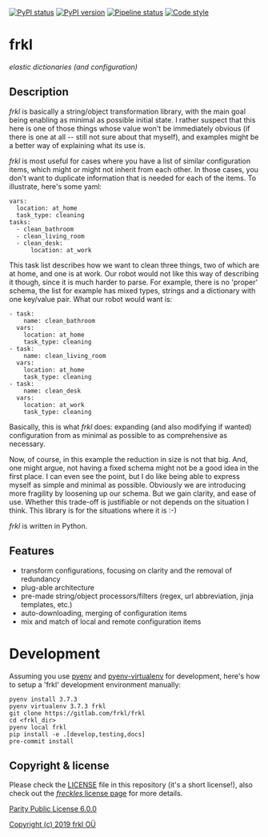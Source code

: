 [![PyPI status](https://img.shields.io/pypi/status/frkl.svg)](https://pypi.python.org/pypi/frkl/)
[![PyPI version](https://img.shields.io/pypi/v/frkl.svg)](https://pypi.python.org/pypi/frkl/)
[![Pipeline status](https://gitlab.com/frkl/frkl/badges/develop/pipeline.svg)](https://gitlab.com/frkl/frkl/pipelines)
[![Code style](https://img.shields.io/badge/code%20style-black-000000.svg)](https://github.com/ambv/black)

# frkl

*elastic dictionaries (and configuration)*


## Description

*frkl* is basically a string/object transformation library, with the main goal being enabling as minimal as possible initial state. I rather suspect that this here is one of those things whose value won't be immediately obvious (if there is one at all -- still not sure about that myself), and examples might be a better way of explaining what its use is.

*frkl* is most useful for cases where you have a list of similar configuration items, which might or might not inherit from each other. In those cases, you don't want to duplicate information that is needed for each of the items. To illustrate, here's some yaml:

    vars:
      location: at_home
      task_type: cleaning
    tasks:
      - clean_bathroom
      - clean_living_room
      - clean_desk:
          location: at_work

This task list describes how we want to clean three things, two of which are at home, and one is at work. Our robot would not like this way of describing it though, since it is much harder to parse. For example, there is no 'proper' schema, the list for example has mixed types, strings and a dictionary with one key/value pair. What our robot would want is:

    - task:
        name: clean_bathroom
      vars:
        location: at_home
        task_type: cleaning
    - task:
        name: clean_living_room
      vars:
        location: at_home
        task_type: cleaning
    - task:
        name: clean_desk
      vars:
        location: at_work
        task_type: cleaning

Basically, this is what *frkl* does: expanding (and also modifying if wanted) configuration from as minimal as possible to as comprehensive as necessary.

Now, of course, in this example the reduction in size is not that big. And, one might argue, not having a fixed schema might not be a good idea in the first place. I can even see the point, but I do like being able to express myself as simple and minimal as possible. Obviously we are introducing more fragility by loosening up our schema. But we gain clarity, and ease of use. Whether this trade-off is justifiable or not depends on the situation I think. This library is for the situations where it is :-)

*frkl* is written in Python.


Features
--------

- transform configurations, focusing on clarity and the removal of redundancy
- plug-able architecture
- pre-made string/object processors/filters (regex, url abbreviation, jinja templates, etc.)
- auto-downloading, merging of configuration items
- mix and match of local and remote configuration items

# Development

Assuming you use [pyenv](https://github.com/pyenv/pyenv) and [pyenv-virtualenv](https://github.com/pyenv/pyenv-virtualenv) for development, here's how to setup a 'frkl' development environment manually:

    pyenv install 3.7.3
    pyenv virtualenv 3.7.3 frkl
    git clone https://gitlab.com/frkl/frkl
    cd <frkl_dir>
    pyenv local frkl
    pip install -e .[develop,testing,docs]
    pre-commit install



## Copyright & license

Please check the [LICENSE](/LICENSE) file in this repository (it's a short license!), also check out the [*freckles* license page](https://freckles.io/license) for more details.

[Parity Public License 6.0.0](https://licensezero.com/licenses/parity)

[Copyright (c) 2019 frkl OÜ](https://frkl.io)
